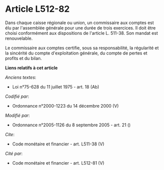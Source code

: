# Article L512-82

Dans chaque caisse régionale ou union, un commissaire aux comptes est élu par l'assemblée générale pour une durée de trois
exercices. Il doit être choisi conformément aux dispositions de l'article L. 511-38. Son mandat est renouvelable. 

Le commissaire aux comptes certifie, sous sa responsabilité, la régularité et la sincérité du compte d'exploitation générale,
du compte de pertes et profits et du bilan.

**Liens relatifs à cet article**

_Anciens textes_:

  - Loi n°75-628 du 11 juillet 1975 - art. 18 (Ab)

_Codifié par_:

  - Ordonnance n°2000-1223 du 14 décembre 2000 (V)

_Modifié par_:

  - Ordonnance n°2005-1126 du 8 septembre 2005 - art. 21 ()

_Cite_:

  - Code monétaire et financier - art. L511-38 (V)

_Cité par_:

  - Code monétaire et financier - art. L512-81 (V)
